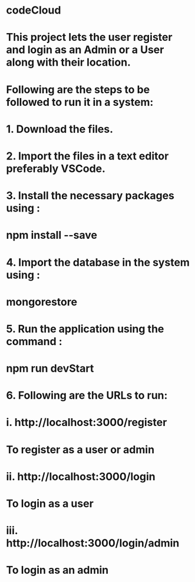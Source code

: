 # codeCloud
# 
# This project lets the user register and login as an Admin or a User along with their location.
# 
# Following are the steps to be followed to run it in a system:
# 1. Download the files.
# 2. Import the files in a text editor preferably VSCode.
# 3. Install the necessary packages using :
#     npm install --save
# 4. Import the database in the system using :
#     mongorestore 
# 5. Run the application using the command :
#     npm run devStart
# 6. Following are the URLs to run:
#     i. http://localhost:3000/register 
#         To register as a user or admin
#     ii. http://localhost:3000/login
#         To login as a user
#     iii. http://localhost:3000/login/admin
#         To login as an admin
